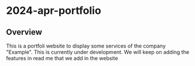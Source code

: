 # 2024-apr-portfolio


## Overview
This is a portfoli website to display some services of the company "Example". This is currently under development. We will keep on adding the features in read me that we add in the website